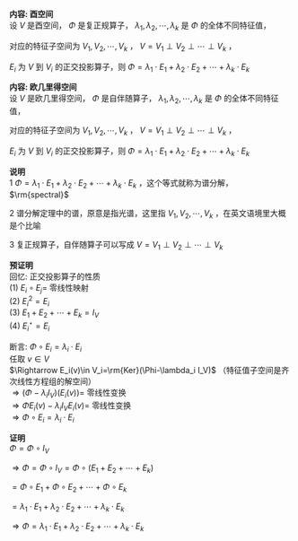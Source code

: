 **内容: 酉空间**    
设 $V$ 是酉空间， $\Phi$ 是复正规算子， $\lambda_1,\lambda_2,\cdots,\lambda_k$ 是 $\Phi$ 的全体不同特征值，    
    
对应的特征子空间为 $V_1,V_2,\cdots,V_k$ ， $V=V_1\perp V_2\perp\cdots\perp V_k$ ，    
    
 $E_i$ 为 $V$ 到 $V_i$ 的正交投影算子，则 $\Phi=\lambda_1\cdot E_1+\lambda_2\cdot E_2+\cdots+\lambda_k\cdot E_k$     
    
    
**内容: 欧几里得空间**    
设 $V$ 是欧几里得空间， $\Phi$ 是自伴随算子， $\lambda_1,\lambda_2,\cdots,\lambda_k$ 是 $\Phi$ 的全体不同特征值，    
    
对应的特征子空间为 $V_1,V_2,\cdots,V_k$ ， $V=V_1\perp V_2\perp\cdots\perp V_k$ ，    
    
 $E_i$ 为 $V$ 到 $V_i$ 的正交投影算子，则 $\Phi=\lambda_1\cdot E_1+\lambda_2\cdot E_2+\cdots+\lambda_k\cdot E_k$     
    
**说明**    
1  $\Phi=\lambda_1\cdot E_1+\lambda_2\cdot E_2+\cdots+\lambda_k\cdot E_k$ ，这个等式就称为谱分解， $\rm{spectral}$     
    
2 谱分解定理中的谱，原意是指光谱，这里指 $V_1,V_2,\cdots,V_k$ ，在英文语境里大概是个比喻    
    
3 复正规算子，自伴随算子可以写成 $V=V_1\perp V_2\perp\cdots\perp V_k$     
    
**预证明**    
回忆: 正交投影算子的性质    
 $(1)\ E_i\circ E_j=$ 零线性映射    
 $(2)\ E_i^2=E_i$     
 $(3)\ E_1+E_2+\cdots+E_k=I_V$     
 $(4)\ E_i^\star=E_i$     
    
断言:  $\Phi\circ E_i=\lambda_i\cdot E_i$     
任取 $v\in V$     
 $\Rightarrow E_i(v)\in V_i=\rm{Ker}(\Phi-\lambda_i I_V)$ （特征值子空间是齐次线性方程组的解空间）    
 $\Rightarrow(\Phi-\lambda_iI_V)(E_i(v))=$ 零线性变换    
 $\Rightarrow\Phi E_i(v)-\lambda_iI_VE_i(v)=$ 零线性变换    
 $\Rightarrow\Phi\circ E_i=\lambda_i\cdot E_i$     
    
**证明**    
 $\Phi=\Phi\circ I_V$     
    
 $\Rightarrow\Phi=\Phi\circ I_V=\Phi\circ(E_1+E_2+\cdots+E_k)$     
    
 $=\Phi\circ E_1+\Phi\circ E_2+\cdots+\Phi\circ E_k$     
    
 $=\lambda_1\cdot E_1+\lambda_2\cdot E_2+\cdots+\lambda_k\cdot E_k$     
    
 $\Rightarrow\Phi=\lambda_1\cdot E_1+\lambda_2\cdot E_2+\cdots+\lambda_k\cdot E_k$     
